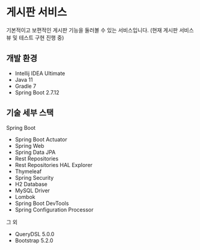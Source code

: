 # 게시판 서비스
기본적이고 보편적인 게시판 기능을 둘러볼 수 있는 서비스입니다. 
(현재 게시판 서비스 뷰 및 테스트 구현 진행 중)

## 개발 환경

* Intellij IDEA Ultimate
* Java 11
* Gradle 7
* Spring Boot 2.7.12

## 기술 세부 스택

Spring Boot

* Spring Boot Actuator
* Spring Web
* Spring Data JPA
* Rest Repositories
* Rest Repositories HAL Explorer
* Thymeleaf
* Spring Security
* H2 Database
* MySQL Driver
* Lombok
* Spring Boot DevTools
* Spring Configuration Processor

그 외

* QueryDSL 5.0.0
* Bootstrap 5.2.0
